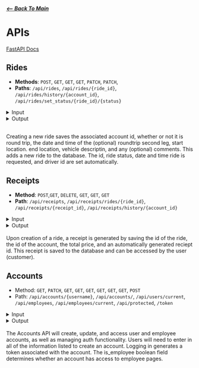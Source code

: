 ##### [<-- Back To Main](../README.md)

# APIs

[FastAPI Docs](localhost:8000/docs/)

## Rides

- **Methods**: `POST`, `GET`, `GET`, `GET`, `PATCH`, `PATCH`,
- **Paths**: `/api/rides`, `/api/rides/{ride_id}`, `/api/rides/history/{account_id}`, `/api/rides/set_status/{ride_id}/{status}`

<details>
<summary>Input</summary>

```json
{
  "account_id": int,
  "is_roundtrip": bool,
  "roundtrip_date": dattime,
  "start_location": string,
  "end_location": string,
  "vehicle_info": string,
  "comments": string
}
```
</details>

<details>
<summary>Output</summary>

```json
{
  "id": int,
  "account_id": int,
  "is_roundtrip": bool,
  "roundtrip_date": datetime,
  "start_location": string,
  "end_location": string,
  "ride_status": string,
  "datetime": string,
  "vehicle_info": string,
  "comments": string,
  "driver_id": int
}
```
</details>
<br>

Creating a new ride saves the associated account id, whether or not it is round trip, the date and time of the (optional) roundtrip second leg, start location. end location, vehicle descriptin, and any (optional) comments. This adds a new ride to the database. The id, ride status, date and time ride is requested, and driver id are set automatically.


## Receipts

- **Method**: `POST`,`GET`, `DELETE`, `GET`, `GET`, `GET`
- **Path**: `/api/receipts`, `/api/receipts/rides/{ride_id}`, `/api/receipts/{receipt_id}`, `/api/receipts/history/{account_id}`

<details>
<summary>Input</summary>

```json
{
  "ride_id": int,
  "account_id": int,
  "total": int
}
```
</details>

<details>
<summary>Output</summary>

```json
{
  "receipt_id": int,
  "total": int,
  "ride_id": int,
  "account_id": int
}
```
</details>
<br>
Upon creation of a ride, a receipt is generated by saving the id of the ride, the id of the account, the total price, and an automatically generated reciept id. This receipt is saved to the database and can be accessed by the user (customer).

## Accounts

- Method: `GET`, `PATCH`, `GET`, `GET`, `GET`, `GET`, `GET`, `GET`, `POST`
- Path: `/api/accounts/{username}`, `/api/accounts/`, `/api/users/current`, `/api/employees`, `/api/employees/current`, `/api/protected`, `/token`

<details>
<summary>Input</summary>

```json
{
  "username": string,
  "password": string,
  "first_name": string,
  "last_name": string,
  "email": string,
  "is_employee": bool,
  "current_ride": bool
}
```
</details>

<details>
<summary>Output</summary>

```json
{
  "access_token": string,
  "token_type": "Bearer",
  "account": {
    "id": int,
    "username": string,
    "hash_password": string,
    "first_name": string,
    "last_name": string,
    "email": string,
    "is_employee": bool,
    "current_ride": bool
  }
}
```
</details>
<br>
The Accounts API will create, update, and access user and employee accounts, as well as managing auth functionality. Users will need to enter in all of the information listed to create an account. Logging in generates a token associated with the account. The is_employee boolean field determines whether an account has access to employee pages.
